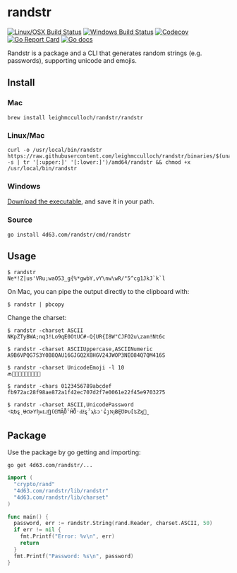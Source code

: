 # randstr
[![Linux/OSX Build Status](https://img.shields.io/travis/leighmcculloch/randstr.svg?label=linux%20%26%20osx)](https://travis-ci.org/leighmcculloch/randstr)
[![Windows Build Status](https://img.shields.io/appveyor/ci/leighmcculloch/randstr.svg?label=windows)](https://ci.appveyor.com/project/leighmcculloch/randstr)
[![Codecov](https://img.shields.io/codecov/c/github/leighmcculloch/randstr.svg)](https://codecov.io/gh/leighmcculloch/randstr)
[![Go Report Card](https://goreportcard.com/badge/github.com/leighmcculloch/randstr)](https://goreportcard.com/report/github.com/leighmcculloch/randstr)
[![Go docs](https://img.shields.io/badge/godoc-reference-blue.svg)](https://godoc.org/github.com/leighmcculloch/randstr)

Randstr is a package and a CLI that generates random strings (e.g. passwords), supporting unicode and emojis.

## Install

### Mac

```
brew install leighmcculloch/randstr/randstr
```

### Linux/Mac

```
curl -o /usr/local/bin/randstr https://raw.githubusercontent.com/leighmcculloch/randstr/binaries/$(uname -s | tr '[:upper:]' '[:lower:]')/amd64/randstr && chmod +x /usr/local/bin/randstr
```

### Windows

[Download the executable](https://raw.githubusercontent.com/leighmcculloch/randstr/binaries/windows/amd64/randstr.exe), and save it in your path.

### Source

```
go install 4d63.com/randstr/cmd/randstr
```

## Usage

```
$ randstr
Ne*!Z|us'VRu;waO53_g{%*gwbY,vY\nw\wR/"5^cg1JkJ`k`l
```

On Mac, you can pipe the output directly to the clipboard with:

```
$ randstr | pbcopy
```

Change the charset:

```
$ randstr -charset ASCII
NKpZTyBWA;nq3!Lo9qE0OtUC#-Q{UR{I8W"CJFO2u\zam!Nt6c
```
```
$ randstr -charset ASCIIUppercase,ASCIINumeric
A9B6VPQG7S3Y0B8QAU16GJGQ2X8HGV24JWOP3NEO84Q7QM416S
```
```
$ randstr -charset UnicodeEmoji -l 10
🔙🐨👲🐌🙎🌀👹👾🌺👣
```
```
$ randstr -chars 0123456789abcdef
fb972ac28f98ae872a1f42ec707d2f7e0061e22f45e9703275
```
```
$ randstr -charset ASCII,UnicodePassword
ʵƦƅȿͺɄϬɚYʩʜǇ͢ȠίϾϺĄ̑ȬˁȞ̈́Ȫˑǆȿˀϡʪͻ'ɕ̉ȷǋɃȨƱϷυ[ʦΖϗ̮
```

## Package

Use the package by go getting and importing:

```shell
go get 4d63.com/randstr/...
```

```go
import (
  "crypto/rand"
  "4d63.com/randstr/lib/randstr"
  "4d63.com/randstr/lib/charset"
)

func main() {
  password, err := randstr.String(rand.Reader, charset.ASCII, 50)
  if err != nil {
    fmt.Printf("Error: %v\n", err)
    return
  }
  fmt.Printf("Password: %s\n", password)
}
```
